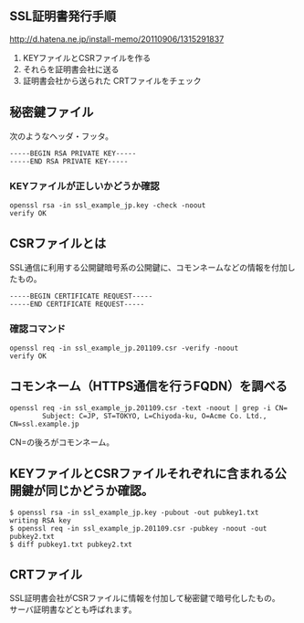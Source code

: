 
## SSL証明書発行手順
<http://d.hatena.ne.jp/install-memo/20110906/1315291837>  



 1. KEYファイルとCSRファイルを作る
 2. それらを証明書会社に送る
 3. 証明書会社から送られた CRTファイルをチェック

## 秘密鍵ファイル
次のようなヘッダ・フッタ。
```
-----BEGIN RSA PRIVATE KEY-----
-----END RSA PRIVATE KEY-----
```

### KEYファイルが正しいかどうか確認
```
openssl rsa -in ssl_example_jp.key -check -noout
verify OK
```

## CSRファイルとは
SSL通信に利用する公開鍵暗号系の公開鍵に、コモンネームなどの情報を付加したもの。
```
-----BEGIN CERTIFICATE REQUEST-----
-----END CERTIFICATE REQUEST-----
```
### 確認コマンド
```
openssl req -in ssl_example_jp.201109.csr -verify -noout
verify OK
```

## コモンネーム（HTTPS通信を行うFQDN）を調べる
```
openssl req -in ssl_example_jp.201109.csr -text -noout | grep -i CN=
        Subject: C=JP, ST=TOKYO, L=Chiyoda-ku, O=Acme Co. Ltd., CN=ssl.example.jp
```
CN=の後ろがコモンネーム。

## KEYファイルとCSRファイルそれぞれに含まれる公開鍵が同じかどうか確認。
```
$ openssl rsa -in ssl_example_jp.key -pubout -out pubkey1.txt
writing RSA key
$ openssl req -in ssl_example_jp.201109.csr -pubkey -noout -out pubkey2.txt
$ diff pubkey1.txt pubkey2.txt
```

## CRTファイル
SSL証明書会社がCSRファイルに情報を付加して秘密鍵で暗号化したもの。  
サーバ証明書などとも呼ばれます。


